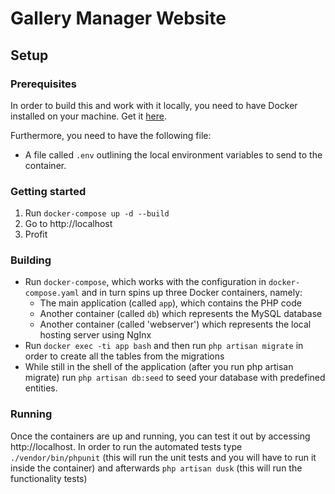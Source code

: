 # Gallery Manager Website

## Setup

### Prerequisites

In order to build this and work with it locally, you need to have Docker installed on your machine. Get it [here](https://www.docker.com/community-edition#/download).

Furthermore, you need to have the following file:

-   A file called `.env` outlining the local environment variables to send to the container.

### Getting started

1. Run `docker-compose up -d --build`
2. Go to http://localhost
3. Profit

### Building


-   Run `docker-compose`, which works with the configuration in `docker-compose.yaml` and in turn spins up three Docker containers, namely:
    -   The main application (called `app`), which contains the PHP code
    -   Another container (called `db`) which represents the MySQL database 
    -   Another container (called 'webserver') which represents the local hosting server using NgInx
-   Run `docker exec -ti app bash` and then run `php artisan migrate` in order to create all the tables from the migrations
-   While still in the shell of the application (after you run php artisan migrate) run `php artisan db:seed` to seed your database with predefined entities.


### Running

Once the containers are up and running, you can test it out by accessing http://localhost.
In order to run the automated tests type `./vendor/bin/phpunit` (this will run the unit tests and you will have to run it inside the container) and afterwards `php artisan dusk` (this will run the functionality tests)




